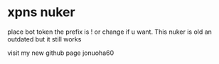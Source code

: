 # xpns nuker
place bot token the prefix is ! or change if u want.
This nuker is old an outdated but it still works

visit my new github page jonuoha60
